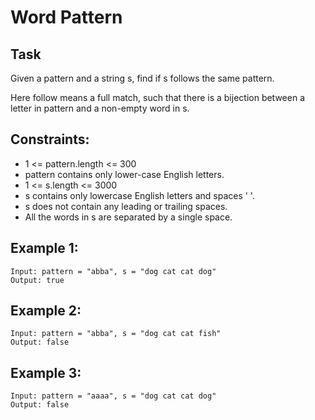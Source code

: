 # Word Pattern

## Task
Given a pattern and a string s, find if s follows the same pattern.

Here follow means a full match, such that there is a bijection between a letter in pattern and a non-empty word in s.


## Constraints:
- 1 <= pattern.length <= 300
- pattern contains only lower-case English letters.
- 1 <= s.length <= 3000
- s contains only lowercase English letters and spaces ' '.
- s does not contain any leading or trailing spaces.
- All the words in s are separated by a single space.



## Example 1:
```
Input: pattern = "abba", s = "dog cat cat dog"
Output: true
```


## Example 2:
```
Input: pattern = "abba", s = "dog cat cat fish"
Output: false
```


## Example 3:
```
Input: pattern = "aaaa", s = "dog cat cat dog"
Output: false
```